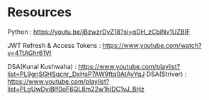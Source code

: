 # Resources


Python : https://youtu.be/jBzwzrDvZ18?si=qDH_zCbiNv1UZBIF

JWT Refresh & Access Tokens : https://www.youtube.com/watch?v=4TtAGhr61VI

DSA(Kunal Kushwaha) : https://www.youtube.com/playlist?list=PL9gnSGHSqcnr_DxHsP7AW9ftq0AtAyYqJ
DSA(Striver) : https://www.youtube.com/playlist?list=PLgUwDviBIf0oF6QL8m22w1hIDC1vJ_BHz
